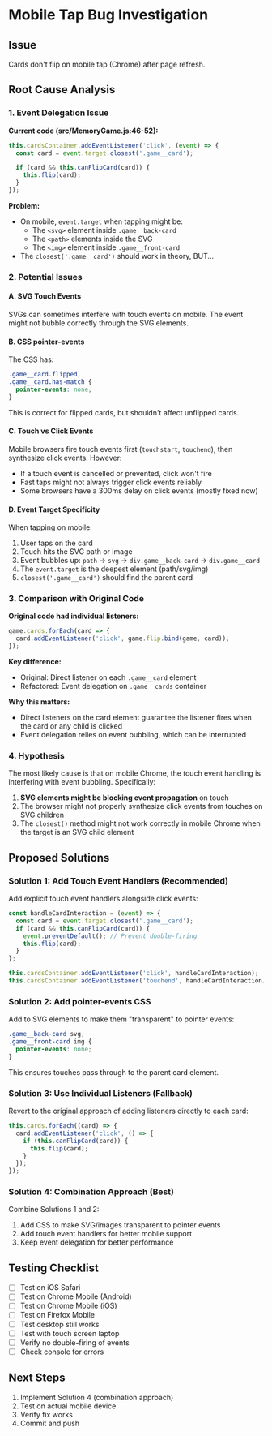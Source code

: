 # Mobile Tap Bug Investigation

## Issue
Cards don't flip on mobile tap (Chrome) after page refresh.

## Root Cause Analysis

### 1. Event Delegation Issue
**Current code (src/MemoryGame.js:46-52):**
```javascript
this.cardsContainer.addEventListener('click', (event) => {
  const card = event.target.closest('.game__card');

  if (card && this.canFlipCard(card)) {
    this.flip(card);
  }
});
```

**Problem:**
- On mobile, `event.target` when tapping might be:
  - The `<svg>` element inside `.game__back-card`
  - The `<path>` elements inside the SVG
  - The `<img>` element inside `.game__front-card`
- The `closest('.game__card')` should work in theory, BUT...

### 2. Potential Issues

#### A. SVG Touch Events
SVGs can sometimes interfere with touch events on mobile. The event might not bubble correctly through the SVG elements.

#### B. CSS pointer-events
The CSS has:
```css
.game__card.flipped,
.game__card.has-match {
  pointer-events: none;
}
```
This is correct for flipped cards, but shouldn't affect unflipped cards.

#### C. Touch vs Click Events
Mobile browsers fire touch events first (`touchstart`, `touchend`), then synthesize click events. However:
- If a touch event is cancelled or prevented, click won't fire
- Fast taps might not always trigger click events reliably
- Some browsers have a 300ms delay on click events (mostly fixed now)

#### D. Event Target Specificity
When tapping on mobile:
1. User taps on the card
2. Touch hits the SVG path or image
3. Event bubbles up: `path` → `svg` → `div.game__back-card` → `div.game__card`
4. The `event.target` is the deepest element (path/svg/img)
5. `closest('.game__card')` should find the parent card

### 3. Comparison with Original Code

**Original code had individual listeners:**
```javascript
game.cards.forEach(card => {
  card.addEventListener('click', game.flip.bind(game, card));
});
```

**Key difference:**
- Original: Direct listener on each `.game__card` element
- Refactored: Event delegation on `.game__cards` container

**Why this matters:**
- Direct listeners on the card element guarantee the listener fires when the card or any child is clicked
- Event delegation relies on event bubbling, which can be interrupted

### 4. Hypothesis

The most likely cause is that on mobile Chrome, the touch event handling is interfering with event bubbling. Specifically:

1. **SVG elements might be blocking event propagation** on touch
2. The browser might not properly synthesize click events from touches on SVG children
3. The `closest()` method might not work correctly in mobile Chrome when the target is an SVG child element

## Proposed Solutions

### Solution 1: Add Touch Event Handlers (Recommended)
Add explicit touch event handlers alongside click events:

```javascript
const handleCardInteraction = (event) => {
  const card = event.target.closest('.game__card');
  if (card && this.canFlipCard(card)) {
    event.preventDefault(); // Prevent double-firing
    this.flip(card);
  }
};

this.cardsContainer.addEventListener('click', handleCardInteraction);
this.cardsContainer.addEventListener('touchend', handleCardInteraction);
```

### Solution 2: Add pointer-events CSS
Add to SVG elements to make them "transparent" to pointer events:

```css
.game__back-card svg,
.game__front-card img {
  pointer-events: none;
}
```

This ensures touches pass through to the parent card element.

### Solution 3: Use Individual Listeners (Fallback)
Revert to the original approach of adding listeners directly to each card:

```javascript
this.cards.forEach((card) => {
  card.addEventListener('click', () => {
    if (this.canFlipCard(card)) {
      this.flip(card);
    }
  });
});
```

### Solution 4: Combination Approach (Best)
Combine Solutions 1 and 2:
1. Add CSS to make SVG/images transparent to pointer events
2. Add touch event handlers for better mobile support
3. Keep event delegation for better performance

## Testing Checklist
- [ ] Test on iOS Safari
- [ ] Test on Chrome Mobile (Android)
- [ ] Test on Chrome Mobile (iOS)
- [ ] Test on Firefox Mobile
- [ ] Test desktop still works
- [ ] Test with touch screen laptop
- [ ] Verify no double-firing of events
- [ ] Check console for errors

## Next Steps
1. Implement Solution 4 (combination approach)
2. Test on actual mobile device
3. Verify fix works
4. Commit and push
